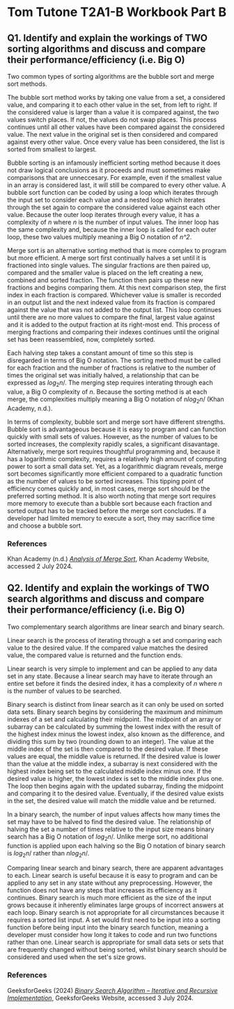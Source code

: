 # Tom Tutone T2A1-B Workbook Part B

## Q1. Identify and explain the workings of TWO sorting algorithms and discuss and compare their performance/efficiency (i.e. Big O)

Two common types of sorting algorithms are the bubble sort and merge sort methods.

The bubble sort method works by taking one value from a set, a considered value, and comparing it to each other value in the set, from left to right. If the considered value is larger than a value it is compared against, the two values switch places. If not, the values do not swap places. This process continues until all other values have been compared against the considered value. The next value in the original set is then considered and compared against every other value. Once every value has been considered, the list is sorted from smallest to largest.

Bubble sorting is an infamously inefficient sorting method because it does not draw logical conclusions as it proceeds and must sometimes make comparisons that are unneccesary. For example, even if the smallest value in an array is considered last, it will still be compared to every other value. A bubble sort function can be coded by using a loop which iterates through the input set to consider each value and a nested loop which iterates through the set again to compare the considered value against each other value. Because the outer loop iterates through every value, it has a complexity of _n_ where _n_ is the number of input values. The inner loop has the same complexity and, because the inner loop is called for each outer loop, these two values multiply meaning a Big O notation of _n^2_.

Merge sort is an alternative sorting method that is more complex to program but more efficient. A merge sort first continually halves a set until it is fractioned into single values. The singular fractions are then paired up, compared and the smaller value is placed on the left creating a new, combined and sorted fraction. The function then pairs up these new fractions and begins comparing them. At this next comparison step, the first index in each fraction is compared. Whichever value is smaller is recorded in an output list and the next indexed value from its fraction is compared against the value that was not added to the output list. This loop continues until there are no more values to compare the final, largest value against and it is added to the output fraction at its right-most end. This process of merging fractions and comparing their indexes continues until the original set has been reassembled, now, completely sorted.

Each halving step takes a constant amount of time so this step is disregarded in terms of Big O notation. The sorting method must be called for each fraction and the number of fractions is relative to the number of times the original set was initially halved, a relationship that can be expressed as $log{_2}{n}$/. The merging step requires interating through each value, a Big O complexity of _n_. Because the sorting method is at each merge, the complexities multiply meaning a Big O notation of n$log{_2}{n}$/ (Khan Academy, n.d.).

In terms of complexity, bubble sort and merge sort have different strengths. Bubble sort is advantageous because it is easy to program and can function quickly with small sets of values. However, as the number of values to be sorted increases, the complexity rapidly scales, a significant disavantage. Alternatively, merge sort requires thoughtful programming and, because it has a logarithmic complexity, requires a relatively high amount of computing power to sort a small data set. Yet, as a logarithmic diagram reveals, merge sort becomes significantly more efficient compared to a quadratic function as the number of values to be sorted increases. This tipping point of efficiency comes quickly and, in most cases, merge sort should be the preferred sorting method. It is also worth noting that merge sort requires more memory to execute than a bubble sort because each fraction and sorted output has to be tracked before the merge sort concludes. If a developer had limited memory to execute a sort, they may sacrifice time and choose a bubble sort.

### References

Khan Academy (n.d.) _[Analysis of Merge Sort](https://www.khanacademy.org/computing/computer-science/algorithms/merge-sort/a/analysis-of-merge-sort)_, Khan Academy Website, accessed 2 July 2024.

## Q2. Identify and explain the workings of TWO search algorithms and discuss and compare their performance/efficiency (i.e. Big O)

Two complementary search algorithms are linear search and binary search.

Linear search is the process of iterating through a set and comparing each value to the desired value. If the compared value matches the desired value, the compared value is returned and the function ends.

Linear search is very simple to implement and can be applied to any data set in any state. Because a linear search may have to iterate through an entire set before it finds the desired index, it has a complexity of _n_ where _n_ is the number of values to be searched.

Binary search is distinct from linear search as it can only be used on sorted data sets. Binary search begins by considering the maximum and minimum indexes of a set and calculating their midpoint. The midpoint of an array or subarray can be calculated by summing the lowest index with the result of the highest index minus the lowest index, also known as the difference, and dividing this sum by two (rounding down to an integer). The value at the middle index of the set is then compared to the desired value. If these values are equal, the middle value is returned. If the desired value is lower than the value at the middle index, a subarray is next considered with the highest index being set to the calculated middle index minus one. If the desired value is higher, the lowest index is set to the middle index plus one. The loop then begins again with the updated subarray, finding the midpoint and comparing it to the desired value. Eventually, if the desired value exists in the set, the desired value will match the middle value and be returned.

In a binary search, the number of input values affects how many times the set may have to be halved to find the desired value. The relationship of halving the set a number of times relative to the input size means binary search has a Big O notation of $log{_2}{n}$/. Unlike merge sort, no additional function is applied upon each halving so the Big O notation of binary search is $log{_2}{n}$/ rather than _n_$log{_2}{n}$/.

Comparing linear search and binary search, there are apparent advantages to each. Linear search is useful because it is easy to program and can be applied to any set in any state without any preprocessing. However, the function does not have any steps that increases its efficiency as it continues. Binary search is much more efficient as the size of the input grows because it inherently eliminates large groups of incorrect answers at each loop. Binary search is not appropriate for all circumstances because it requires a sorted list input. A set would first need to be input into a sorting function before being input into the binary search function, meaning a developer must consider how long it takes to code and run two functions rather than one. Linear search is appropriate for small data sets or sets that are frequently changed without being sorted, whilst binary search should be considered and used when the set's size grows.

### References

GeeksforGeeks (2024) _[Binary Search Algorithm – Iterative and Recursive Implementation](https://www.geeksforgeeks.org/binary-search/)_, GeeksforGeeks Website, accessed 3 July 2024.
